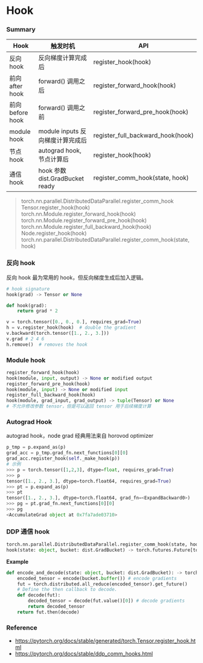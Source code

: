 # Hook


### Summary

| Hook | 触发时机 | API |
| ---------- | ---------- | --------- |
| 反向 hook | 反向梯度计算完成后 | register_hook(hook) | 
| 前向 after hook| forward() 调用之后 | register_forward_hook(hook) | 
| 前向 before hook | forward() 调用之前 | register_forward_pre_hook(hook) | 
| module hook | module inputs 反向梯度计算完成后 | register_full_backward_hook(hook) | 
| 节点 hook | autograd hook, 节点计算后 | register_hook(hook) | 
| 通信 hook | hook 参数 dist.GradBucket ready | register_comm_hook(state, hook) | 

> torch.nn.parallel.DistributedDataParallel.register_comm_hook
Tensor.register_hook(hook)
torch.nn.Module.register_forward_hook(hook)
torch.nn.Module.register_forward_pre_hook(hook)
torch.nn.Module.register_full_backward_hook(hook)
Node.register_hook(hook)
torch.nn.parallel.DistributedDataParallel.register_comm_hook(state, hook)


### 反向 hook

反向 hook 最为常用的 hook，但反向梯度生成后加入逻辑。

```python
# hook signature
hook(grad) -> Tensor or None

def hook(grad):
    return grad * 2

v = torch.tensor([0., 0., 0.], requires_grad=True)
h = v.register_hook(hook)  # double the gradient
v.backward(torch.tensor([1., 2., 3.]))
v.grad # 2 4 6
h.remove()  # removes the hook
```

### Module hook
```python
register_forward_hook(hook)
hook(module, input, output) -> None or modified output
register_forward_pre_hook(hook)
hook(module, input) -> None or modified input
register_full_backward_hook(hook)
hook(module, grad_input, grad_output) -> tuple(Tensor) or None
# 不允许修改参数 tensor，但是可以返回 tensor 用于后续梯度计算
```

### Autograd Hook
autograd hook，node grad
经典用法来自 horovod optimizer

```python
p_tmp = p.expand_as(p)
grad_acc = p_tmp.grad_fn.next_functions[0][0]
grad_acc.register_hook(self._make_hook(p))
# 示例
>>> p = torch.tensor([1,2,3], dtype=float, requires_grad=True)
>>> p
tensor([1., 2., 3.], dtype=torch.float64, requires_grad=True)
>>> pt = p.expand_as(p)
>>> pt
tensor([1., 2., 3.], dtype=torch.float64, grad_fn=<ExpandBackward0>)
>>> pg = pt.grad_fn.next_functions[0][0]
>>> pg
<AccumulateGrad object at 0x7fa7ade03710>
```

### DDP 通信 hook

```python
torch.nn.parallel.DistributedDataParallel.register_comm_hook(state, hook)
hook(state: object, bucket: dist.GradBucket) -> torch.futures.Future[torch.Tensor]
```

**Example**
```python
def encode_and_decode(state: object, bucket: dist.GradBucket): -> torch.futures.Future[torch.Tensor]
    encoded_tensor = encode(bucket.buffer()) # encode gradients
    fut = torch.distributed.all_reduce(encoded_tensor).get_future()
    # Define the then callback to decode.
    def decode(fut):
        decoded_tensor = decode(fut.value()[0]) # decode gradients
        return decoded_tensor
    return fut.then(decode)
```


### Reference

* https://pytorch.org/docs/stable/generated/torch.Tensor.register_hook.html
* https://pytorch.org/docs/stable/ddp_comm_hooks.html




